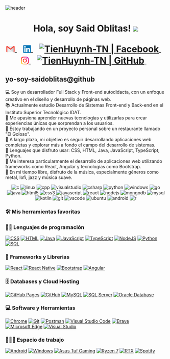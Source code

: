  ![header](https://user-images.githubusercontent.com/59575502/127335491-fdba1874-e943-4d3c-ab8c-678ffe22f8b8.png)
 <h1 align="center">
Hola, soy Said Oblitas! <img src="https://raw.githubusercontent.com/nixin72/nixin72/master/wave.gif" width="50px"></img> 
    
<p align="center">
  <a href="mailto:tien.huynhlt.tn@gmail.com" >
    <img align="center" alt="TienHuynh-TN | Gmail" width="26px" src="https://github.com/SatYu26/SatYu26/blob/master/Assets/Gmail.svg" />
  </a> &nbsp;&nbsp;
  
  <a href="https://www.linkedin.com/in/tienhuynh-tn/" target="_blank">
    <img align="center" alt="TienHuynh-TN | Linkedin" width="24px" src="https://github.com/SatYu26/SatYu26/blob/master/Assets/Linkedin.svg" />
  </a> &nbsp;&nbsp;
  
  <a href="https://www.facebook.com/tienhuynh.tn/" target="_blank">
      <img align="center" alt="TienHuynh-TN | Facebook" width="24px" src="https://upload.wikimedia.org/wikipedia/en/thumb/0/04/Facebook_f_logo_%282021%29.svg/100px-Facebook_f_logo_%282021%29.svg.png" />
  </a> &nbsp;&nbsp;
  
  <a href="https://www.instagram.com/_huynh.tien.5536_/" target="_blank">
    <img align="center" alt="TienHuynh-TN | Instagram" width="24px" src="https://github.com/SatYu26/SatYu26/blob/master/Assets/Instagram.svg" />
  </a> &nbsp;&nbsp;
  
  <a href="https://profile-summary-for-github.herokuapp.com/user/tienhuynh-tn" target="_blank">
    <img align="center" alt="TienHuynh-TN | GitHub" width="26px" src="https://upload.wikimedia.org/wikipedia/commons/thumb/a/ae/Github-desktop-logo-symbol.svg/1024px-Github-desktop-logo-symbol.svg.png" />
  </a> &nbsp;&nbsp;
<p> 



yo-soy-saidoblitas@github  
-------------------------  
💻 Soy un desarrollador Full Stack y Front-end autodidacta, con un enfoque creativo en el diseño y desarrollo de páginas web.  
📚 Actualmente estudio Desarrollo de Sistemas Front-end y Back-end en el Instituto Superior Tecnológico IDAT.  
📝 Me apasiona aprender nuevas tecnologías y utilizarlas para crear experiencias únicas que sorprendan a los usuarios.  
🔭 Estoy trabajando en un proyecto personal sobre un restaurante llamado "El Goloso".  
🌱 A largo plazo, mi objetivo es seguir desarrollando aplicaciones web completas y explorar más a fondo el campo del desarrollo de sistemas.  
🌟 Lenguajes que disfruto usar: CSS, HTML, Java, JavaScript, TypeScript, Python.  
🚩 Me interesa particularmente el desarrollo de aplicaciones web utilizando frameworks como React, Angular y tecnologías como Bootstrap.  
🎵 En mi tiempo libre, disfruto de la música, especialmente géneros como metal, lofi, jazz y música suave.  
<p align="center">
<img src="https://user-images.githubusercontent.com/59575502/127426751-01af6b81-3523-47d2-95b8-6166f9c3c3aa.png" alt="c" width="25" height="25" />
<img src="https://user-images.githubusercontent.com/59575502/127427976-be2bc801-ad71-4480-bda4-a6f64926cb7b.png" alt="linux" width="25" height="25" />
<img src="https://user-images.githubusercontent.com/59575502/127426757-5335f7bc-c63a-4e58-9e96-f43982df842d.png" alt="cpp" width="25" height="25" />
<img src="https://user-images.githubusercontent.com/59575502/127427979-7eddf4e0-1d7e-4735-8564-6a0f641130d6.png" alt="visualstudio" width="25" height="25" />
<img src="https://user-images.githubusercontent.com/59575502/127426965-45da81b5-987d-4f44-b4d7-249fae487a0a.png" alt="csharp" width="25" height="25" />
<img src="https://user-images.githubusercontent.com/59575502/127426759-a687aa90-d647-46c9-86f7-c8e948f8095e.png" alt="python" width="25" height="25" />
<img src="https://user-images.githubusercontent.com/59575502/127427981-bfaa39a1-bce1-4f63-85c4-f61f14f39f46.png" alt="windows" width="25" height="25" />
<img src="https://user-images.githubusercontent.com/59575502/127426152-a3fa615d-646a-41ad-b40d-668f7317b1d0.png" alt="go" width="25" height="25" />
<img src="https://user-images.githubusercontent.com/59575502/127428627-06e9cfab-80ba-45a2-8891-96121397ec9c.png" alt="java" width="25" height="25" />
<img src="https://user-images.githubusercontent.com/59575502/127426309-0b2bbd98-9756-4798-ad10-f60da4a4d5fb.png" alt="html5" width="25" height="25" />
<img src="https://user-images.githubusercontent.com/59575502/127426315-abe01b56-a385-455d-9caf-40bc7022a3d3.png" alt="css3" width="25" height="25" />
<img src="https://user-images.githubusercontent.com/59575502/127426312-4a7a6d79-4b40-4b06-8c94-824ea3e8410e.png" alt="javascript" width="25" height="25" />
<img src="https://user-images.githubusercontent.com/59575502/127428633-1f18254b-97f9-4358-aec4-3143874035f8.png" alt="react" width="25" height="25" />
<img src="https://user-images.githubusercontent.com/59575502/127428631-5ab21a62-ac89-4919-9408-724df88ab245.png" alt="nodejs" width="25" height="25" />
<img src="https://user-images.githubusercontent.com/59575502/127426153-6f6d6c91-9778-43d9-a1df-95df61f23438.png" alt="mongodb" width="25" height="25" />
<img src="https://user-images.githubusercontent.com/59575502/127428630-7563c6a0-4ce4-4b21-9473-b7c2b149f3c4.png" alt="mysql" width="25" height="25" />
<img src="https://user-images.githubusercontent.com/59575502/127427343-2fe8d36c-c633-4ed2-92a2-122f08d7328b.png" alt="kotlin" width="25" height="25" />
<img src="https://user-images.githubusercontent.com/59575502/127427975-18b027b4-dc7f-4616-b9b4-42019b54e8db.png" alt="git" width="25" height="25" />
<img src="https://user-images.githubusercontent.com/59575502/127427980-4b5ba4cf-daee-474f-a500-872181ccc470.png" alt="vscode" width="25" height="25" />
<img src="https://user-images.githubusercontent.com/59575502/127427977-74d3fe09-d1c3-447a-9446-b28aae6df5cb.png" alt="ubuntu" width="25" height="25" />
<img src="https://user-images.githubusercontent.com/59575502/127427342-0ff4c732-b5dd-4f67-b4d3-e6cc3d9d7f72.png" alt="android" width="25" height="25" />
<img src="https://user-images.githubusercontent.com/59575502/127426760-7a199e4d-b13d-4da3-8df1-f3c07713d8ff.png" alt="r" width="25" height="25" />
</p>




### 🛠️ Mis herramientas favoritas

### 👨‍💻 Lenguajes de programación

<p>
    <a href="https://github.com/search?q=user%3ADenverCoder1+is%3Arepo+language%3Acss"><img alt="CSS" class="badge-icon" src="https://img.shields.io/badge/CSS%20-%231572B6.svg?logo=css3&logoColor=white"></a>
    <a href="https://github.com/search?q=user%3ADenverCoder1+is%3Arepo+language%3Ahtml"><img alt="HTML" class="badge-icon" src="https://img.shields.io/badge/HTML%20-%23E34F26.svg?logo=html5&logoColor=white"></a>
    <a href="https://github.com/search?q=user%3ADenverCoder1+is%3Arepo+language%3Ajava"><img alt="Java" class="badge-icon" src="https://img.shields.io/badge/Java-%23007396.svg?logo=java&logoColor=white"></a>
    <a href="https://github.com/search?q=user%3ADenverCoder1+is%3Arepo+language%3Ajavascript"><img alt="JavaScript" class="badge-icon" src="https://img.shields.io/badge/JavaScript%20-%23F7DF1E.svg?logo=javascript&logoColor=black"></a>
    <a href="https://github.com/search?q=user%3ADenverCoder1+is%3Arepo+language%3Atypescript"><img alt="TypeScript" class="badge-icon" src="https://img.shields.io/badge/TypeScript%20-%23007ACC.svg?logo=typescript&logoColor=white"></a>
    <a href="https://github.com/search?q=user%3ADenverCoder1+is%3Arepo+language%3Ajavascript"><img alt="NodeJS" class="badge-icon" src="https://img.shields.io/badge/Node.js%20-%2343853D.svg?logo=node.js&logoColor=white"></a>
    <a href="https://github.com/search?q=user%3ADenverCoder1+is%3Arepo+language%3Apython"><img alt="Python" class="badge-icon" src="https://img.shields.io/badge/Python%20-%2314354C.svg?logo=python&logoColor=white"></a>
    <a href="https://github.com/search?q=user%3ADenverCoder1+is%3Arepo+language%3Asql"><img alt="SQL" class="badge-icon" src="https://img.shields.io/badge/SQL%20-%23025E8C.svg?logo=amazon-dynamodb&logoColor=white"></a>
</p>

### 🧰 Frameworks y Librerias

<p>
    <a href="#"><img alt="React" class="badge-icon" src="https://img.shields.io/badge/React-20232A?style=for-the-badge&logo=react&logoColor=61DAFB"></a>
    <a href="#"><img alt="React Native" class="badge-icon" src="https://img.shields.io/badge/React_Native-20232A?style=for-the-badge&logo=react&logoColor=61DAFB"></a>
    <a href="#"><img alt="Bootstrap" class="badge-icon" src="https://img.shields.io/badge/Bootstrap-563D7C?style=for-the-badge&logo=bootstrap&logoColor=white"></a>
    <a href="#"><img alt="Angular" class="badge-icon" src="https://img.shields.io/badge/Angular-DD0031?style=for-the-badge&logo=angular&logoColor=white"></a>
</p>

### 🗄️ Databases y Cloud Hosting

<p>
    <a href="#"><img alt="GitHub Pages" class="badge-icon" src="https://img.shields.io/badge/GitHub%20Pages-%23327FC7.svg?logo=github&logoColor=white"></a>
    <a href="#"><img alt="GitHub" class="badge-icon" src="https://img.shields.io/badge/GitHub-181717?logo=github&logoColor=white"></a>
    <a href="#"><img alt="MySQL" class="badge-icon" src="https://img.shields.io/badge/MySQL-00000F?style=for-the-badge&logo=mysql&logoColor=white"></a>
    <a href="#"><img alt="SQL Server" class="badge-icon" src="https://img.shields.io/badge/SQL%20Server-%230078D4.svg?style=for-the-badge&logo=microsoft-sql-server&logoColor=white"></a>
    <a href="#"><img alt="Oracle Database" class="badge-icon" src="https://img.shields.io/badge/Oracle%20Database-%23F80000.svg?style=for-the-badge&logo=oracle&logoColor=white"></a>
</p>

### 💻 Software y Herramientas

<p>
    <a href="#"><img alt="Chrome" class="badge-icon" src="https://img.shields.io/badge/Chrome-3DDC84?logo=google-chrome&logoColor=white"></a>
    <a href="#"><img alt="Git" class="badge-icon" src="https://img.shields.io/badge/Git%20-%23F05033.svg?logo=git&logoColor=white"></a>
    <a href="#"><img alt="Postman" class="badge-icon" src="https://img.shields.io/badge/Postman-FF6C37?logo=postman&logoColor=white"></a>
    <a href="#"><img alt="Visual Studio Code" class="badge-icon" src="https://img.shields.io/badge/Visual%20Studio%20Code-0078d7.svg?logo=visual-studio-code&logoColor=white"></a>
    <a href="#"><img alt="Brave" class="badge-icon" src="https://img.shields.io/badge/Brave-FF6A00?logo=brave&logoColor=white"></a>
    <a href="#"><img alt="Microsoft Edge" class="badge-icon" src="https://img.shields.io/badge/Microsoft%20Edge-0078D4?logo=microsoft-edge&logoColor=white"></a>
    <a href="#"><img alt="Visual Studio" class="badge-icon" src="https://img.shields.io/badge/Visual%20Studio-5C2D91?logo=visual-studio&logoColor=white"></a>
</p>

### 👨🏽‍💻 Espacio de trabajo

<p>
    <a href="#"><img alt="Android" class="badge-icon" src="https://img.shields.io/badge/Android-3DDC84?style=for-the-badge&logo=android&logoColor=white"></a>
    <a href="#"><img alt="Windows" class="badge-icon" src="https://img.shields.io/badge/Windows-0078D6?style=for-the-badge&logo=windows&logoColor=white"></a>
    <a href="#"><img alt="Asus Tuf Gaming" class="badge-icon" src="https://img.shields.io/badge/Asus%20TUF%20Gaming-0073E6?style=for-the-badge&logo=asus&logoColor=white"></a>
    <a href="#"><img alt="Ryzen 7" class="badge-icon" src="https://img.shields.io/badge/AMD%20Ryzen%207-ED1C24?style=for-the-badge&logo=amd&logoColor=white"></a>
    <a href="#"><img alt="RTX" class="badge-icon" src="https://img.shields.io/badge/NVIDIA%20RTX-76B900?style=for-the-badge&logo=nvidia&logoColor=white"></a>
    <a href="#"><img alt="Spotify" class="badge-icon" src="https://img.shields.io/badge/Spotify-1ED760?&style=for-the-badge&logo=spotify&logoColor=white"></a>
</p>



